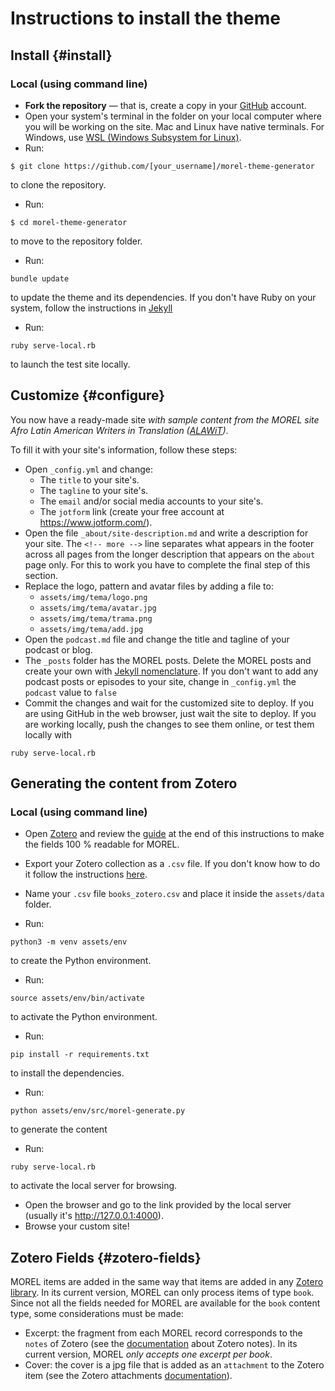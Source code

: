 # Instructions to install the theme

## Install {#install}

<!-- ### Remote (using your web browser)-->

### Local (using command line) 

- **Fork the repository** — that is, create a copy in your [GitHub](https://github.com) account.
- Open your system's terminal in the folder on your local computer where you will be working on the site. Mac and Linux have native terminals. For Windows, use [WSL (Windows Subsystem for Linux)](https://learn.microsoft.com/en-us/windows/wsl/install).
- Run:  
```
$ git clone https://github.com/[your_username]/morel-theme-generator
```
to clone the repository.
- Run:  
```
$ cd morel-theme-generator
```
to move to the repository folder.
- Run:  
```
bundle update
```
to update the theme and its dependencies. If you don't have Ruby on your system, follow the instructions in [Jekyll](https://jekyllrb.com/docs/ruby-101/)
- Run:  
```
ruby serve-local.rb
```
to launch the test site locally.

## Customize {#configure}

You now have a ready-made site *with sample content from the MOREL site Afro Latin American Writers in Translation ([ALAWiT](https://alawit.org))*.

To fill it with your site's information, follow these steps:

- Open `_config.yml` and change:
  - The `title` to your site's.
  - The `tagline` to your site's.
  - The `email` and/or social media accounts to your site's.
  - The `jotform` link (create your free account at https://www.jotform.com/).
- Open the file `_about/site-description.md` and write a description for your site. The `<!-- more -->` line separates what appears in the footer across all pages from the longer description that appears on the `about` page only. For this to work you have to complete the final step of this section.
- Replace the logo, pattern and avatar files by adding a file to:
  - `assets/img/tema/logo.png`
  - `assets/img/tema/avatar.jpg`
  - `assets/img/tema/trama.png`
  - `assets/img/tema/add.jpg`
- Open the `podcast.md` file and change the title and tagline of your podcast or blog.
- The `_posts` folder has the MOREL posts. Delete the MOREL posts and create your own with [Jekyll nomenclature](https://jekyllrb.com/docs/posts/). If you don't want to add any podcast posts or episodes to your site, change in `_config.yml` the `podcast` value to `false`
- Commit the changes and wait for the customized site to deploy. If you are using GitHub in the web browser, just wait the site to deploy. If you are working locally, push the changes to see them online, or test them locally with  
```
ruby serve-local.rb
```

## Generating the content from Zotero 

<!--### Remote (using your web browser)-->

### Local (using command line) 

- Open [Zotero](https://www.zotero.org/) and review the [guide](#zotero-fields) at the end of this instructions to make the fields 100 % readable for MOREL.

- Export your Zotero collection as a `.csv` file. If you don't know how to do it follow the instructions [here](https://www.zotero.org/support/kb/exporting). 

- Name your `.csv` file `books_zotero.csv` and place it inside the `assets/data` folder.

- Run:  
```
python3 -m venv assets/env
```
to create the Python environment.

- Run:  
```
source assets/env/bin/activate
```
to activate the Python environment.

- Run:  
```
pip install -r requirements.txt
```
to install the dependencies.
- Run:  
```
python assets/env/src/morel-generate.py
```
to generate the content
- Run:  
```
ruby serve-local.rb
```
to activate the local server for browsing.
- Open the browser and go to the link provided by the local server (usually it's http://127.0.0.1:4000).
- Browse your custom site!

## Zotero Fields {#zotero-fields}

MOREL items are added in the same way that items are added in any [Zotero library](https://www.zotero.org/support/adding_items_to_zotero). In its current version, MOREL can only process items of type `book`. Since not all the fields needed for MOREL are available for the `book` content type, some considerations must be made:

- Excerpt: the fragment from each MOREL record corresponds to the `notes` of Zotero (see the [documentation](https://www.zotero.org/support/notes) about Zotero notes). In its current version, MOREL *only accepts one excerpt per book*.
- Cover: the cover is a jpg file that is added as an `attachment` to the Zotero item (see the Zotero attachments [documentation](https://www.zotero.org/support/attaching_files)).
